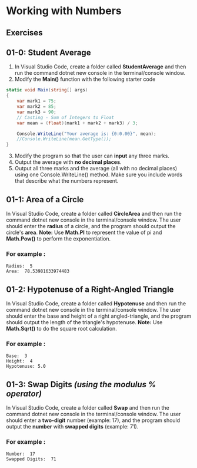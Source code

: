 # Working with Numbers

## Exercises

## 01-0: Student Average

1.  In Visual Studio Code, create a folder called **StudentAverage** and then run the command dotnet new console in the terminal/console window. 
2.  Modify the **Main()** function with the following starter code

```csharp
static void Main(string[] args)
{
    var mark1 = 75;
    var mark2 = 85;
    var mark3 = 90;
    // Casting - Sum of Integers to Float
    var mean = (float)(mark1 + mark2 + mark3) / 3;

    Console.WriteLine("Your average is: {0:0.00}", mean);
    //Console.WriteLine(mean.GetType());
}
```

3.  Modify the program so that the user can **input** any three marks.
4.  Output the average with **no decimal places**.
5.  Output all three marks and the average (all with no decimal places) using one Console.WriteLine() method.  Make sure you include words that describe what the numbers represent.

## 01-1: Area of a Circle
In Visual Studio Code, create a folder called **CircleArea** and then run the command dotnet new console in the terminal/console window.  The user should enter the **radius** of a circle, and the program should output the circle's **area**.  **Note:** Use **Math.PI** to represent the value of pi and **Math.Pow()** to perform the exponentiation.

### For example :
```
Radius:  5
Area:  78.53981633974483
```

## 01-2: Hypotenuse of a Right-Angled Triangle
In Visual Studio Code, create a folder called **Hypotenuse** and then run the command dotnet new console in the terminal/console window.  The user should enter the base and height of a right angled-triangle, and the program should output the length of the triangle's hypotenuse.  **Note:** Use **Math.Sqrt()** to do the square root calculation.

### For example :
```
Base:  3
Height:  4
Hypotenuse: 5.0
```

## 01-3: Swap Digits *(using the modulus % operator)*
In Visual Studio Code, create a folder called **Swap** and then run the command dotnet new console in the terminal/console window.  The user should enter a **two-digit** number (example: 17), and the program should output the **number** with **swapped digits** (example: 71).  

### For example :
```
Number:  17
Swapped Digits:  71
